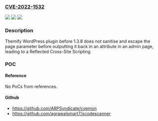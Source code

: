 ### [CVE-2022-1532](https://cve.mitre.org/cgi-bin/cvename.cgi?name=CVE-2022-1532)
![](https://img.shields.io/static/v1?label=Product&message=Themify%20%E2%80%93%20WooCommerce%20Product%20Filter&color=blue)
![](https://img.shields.io/static/v1?label=Version&message=n%2Fa&color=blue)
![](https://img.shields.io/static/v1?label=Vulnerability&message=CWE-79%20Cross-site%20Scripting%20(XSS)&color=brighgreen)

### Description

Themify WordPress plugin before 1.3.8 does not sanitise and escape the page parameter before outputting it back in an attribute in an admin page, leading to a Reflected Cross-Site Scripting

### POC

#### Reference
No PoCs from references.

#### Github
- https://github.com/ARPSyndicate/cvemon
- https://github.com/agrawalsmart7/scodescanner

